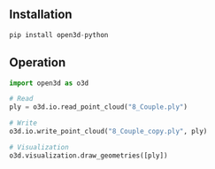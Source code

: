 ## Installation  
```python
pip install open3d-python
```

## Operation  
```python
import open3d as o3d

# Read
ply = o3d.io.read_point_cloud("8_Couple.ply")

# Write
o3d.io.write_point_cloud("8_Couple_copy.ply", ply)

# Visualization
o3d.visualization.draw_geometries([ply])  
```